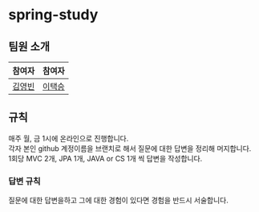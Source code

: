 # spring-study

## 팀원 소개
참여자|참여자
---|---|
[김영빈](https://github.com/ybkim-dev)|[이택승](https://github.com/dlxortmd987)


## 규칙
매주 월, 금 1시에 온라인으로 진행합니다.
<br>
각자 본인 github 계정이름을 브랜치로 해서 질문에 대한 답변을 정리해 머지합니다.
<br>
1회당 MVC 2개, JPA 1개, JAVA or CS 1개 씩 답변을 작성합니다.

### 답변 규칙
질문에 대한 답변을하고 그에 대한 경험이 있다면 경험을 반드시 서술합니다.
